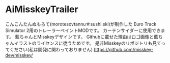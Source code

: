 # AiMisskeyTrailer
こんこんたんぬもろて(morotesovtannu☆sushi.ski)が制作した
Euro Track Simulator 2用のトレーラーペイントMODです。
カーテンサイダーに使用できます。
藍ちゃんとMisskeyデザインです。
Githubに載せた理由はロゴ画像と藍ちゃんイラストのライセンスに従うためです。
是非Misskeyのリポジトリも見てってください(私は開発に関わっておりません)
https://github.com/misskey-dev/misskey/
